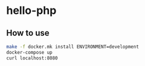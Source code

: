 # hello-php

## How to use
~~~sh
make -f docker.mk install ENVIRONMENT=development
docker-compose up
curl localhost:8080
~~~
